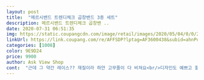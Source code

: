 ```yaml
---
layout: post 
title:  "메르시밴드 트렌디체크 곱창밴드 3종 세트" 
description: 메르시밴드 트렌디체크 곱창밴 ..
date: 2020-07-31 06:51:35 
img: https://static.coupangcdn.com/image/retail/images/2020/05/04/0/0/2dba3867-a084-499c-9f09-d7dedd4b115e.jpg 
linkUrl: https://link.coupang.com/re/AFFSDP?lptag=AF3600438&subid=ahnPublicAsk&pageKey=1565706399&itemId=2677264169&vendorItemId=70667806087&traceid=V0-113-1b6cdb9a5e06bb85 
categories: [1008] 
color: 9E9D24 
price: 9900 
author: Ask View Shop 
cont:  "근데 그 약간 레이스?? 재질이라 하얀 고무줄이 다 비쳐요<br/>디자인도 예쁘고 퀄리티도 좋아요<br/>예뻐용<br/>요즘인기라기에 사봤네요<br/>저는 괜찮았어요<br/>" 
---
```

